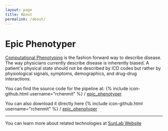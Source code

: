 ```yaml
---
layout: page
title: About
permalink: /about/
---
```


# Epic Phenotyper


[Computational Phenotyping](http://wwww.sunlab.org) is the fashion forward way to describe disease. The way physicians currently describe disease is inherently biased. 
A patient's physical state should not be described by ICD codes but rather by physiological signals, symptoms, demographics, and drug-drug interactions. 

You can find the source code for the pipeline at:
{% include icon-github.html username="rchenmit" %} /
[epic_phenotyper](https://bitbucket.com/rchenmit/epic_phenotyper)

You can also download it directly here
{% include icon-github.html username="rchenmit" %} /
[epic_phenotyper](https://github.com/rchenmit/)

----

You can learn more about related technologies at [SunLab Website](www.sunlab.org)